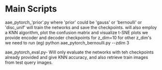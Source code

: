 # Main Scripts 

aae_pytorch_'prior'.py where 'prior' could be 'gauss' or 'bernoulli' or 'disc_unif' will train the networks and save the checkpoints. will also employ a KNN algorithm, plot the confusion matrix and visualize t-SNE plots
we provide encoder and decoder checkpoints for z_dim=10
for other z_dim's we need to run (eg)
python aae_pytorch_bernoulli.py --zdim 3


aae_pytorch_eval.py-
Will only evaluate the networks with teh checkpoints already provided and give KNN accuracy, and also retrieve  train images from test query images. 

